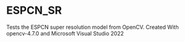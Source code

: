 # ESPCN_SR
Tests the ESPCN super resolution model from OpenCV.
Created With opencv-4.7.0 and Microsoft Visual Studio 2022
